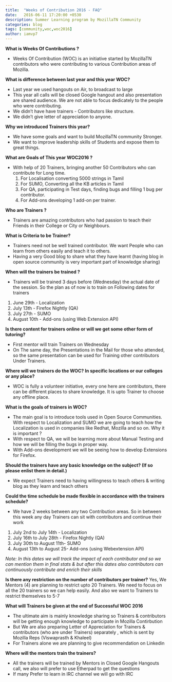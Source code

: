 ```yaml
---
title:  "Weeks of Contribution 2016 - FAQ"
date:   2016-06-11 17:20:00 +0530
description: Summer Learning program by MozillaTN Community
categories: blog
tags: [community,woc,woc2016]
author: iamvp7
---
```


**What is Weeks Of Contributions ?**

- Weeks Of Contribution (WOC) is an initiative started by MozillaTN contributors who were contributing to various Contribution areas of Mozilla.  

**What is difference between last year and this year WOC?**

- Last year we used hangouts on Air, to broadcast to large  
- This year all calls will be closed Google hangout and also presentation are shared audience. We are not able to focus dedicately to the people who were contributing.
- We didn’t have have trainers - Contributors like structure.
- We didn’t give letter of appreciation to anyone.

**Why we introduced Trainers this year?**

- We have some goals and want to build MozillaTN community Stronger.
- We want to improve leadership skills of Students and expose them to great things.

**What are Goals of This year WOC2016 ?**

- With help of 20 Trainers, bringing another 50 Contributors who can contribute for Long time.
  1. For Localisation converting 5000 strings in Tamil
  2. For SUMO, Converting all the KB articles in Tamil
  3. For QA, participating in Test days, finding bugs and filling 1 bug per contributor.
  4. For Add-ons developing 1 add-on per trainer.
  
**Who are Trainers ?**

- Trainers are amazing contributors who had passion to teach their Friends in their College or City or Neighbours. 

**What is Criteria to be Trainer?**

- Trainers need not be well trained contributor. We want People who can learn from others easily and teach it to others.
- Having a very Good blog to share what they have learnt (having blog in open source community is very important part of knowledge sharing)

**When will the trainers be trained ?**

- Trainers will be trained 3 days before (Wednesday) the actual date of the session. So the plan as of now is  to train on Following dates for trainers
 1. June 29th -  Localization
 2. July 13th -   Firefox Nightly (QA)
 3. July 27th -  SUMO
 4. August 10th - Add-ons (using Web Extension API)

**Is there content for trainers online or will we get some other form of tutoring?**
- First mentor will train Trainers on Wednesday
- On The same day, the Presentations in the Mail for those who attended, so the same presentation can be used for Training other contributors Under Trainers.


**Where will we trainers do the WOC? In specific locations or our colleges or any place?**

- WOC is fully a volunteer initiative, every one here are contributors, there can be different places to share knowledge. It is upto Trainer to choose any offline place.

**What is the goals of trainers in WOC?**

- The main goal is to introduce tools used in Open Source Communities. With respect to Localization and SUMO we are going to teach how the Localization is used in companies like Redhat, Mozilla and so on. Why it is important ?
- With respect to QA, we will be learning more about Manual Testing and how we will be filling the bugs in proper way.
- With Add-ons development we will be seeing how to develop Extensions for Firefox. 

**Should the trainers have any basic knowledge on the subject? (If so please enlist them in detail.)**

- We expect Trainers need to having willingness to teach others & writing blog as they learn and teach others

**Could the time schedule be made flexible in accordance with the trainers schedule?**

- We have 2 weeks between any two Contribution areas. So in between this week any day Trainers can sit with contributors and continue their work
 1. July 2nd to July 14th  - Localization
 2. July 16th to July 28th  - Firefox Nightly (QA)
 3. July 30th to August 11th- SUMO
 4. August 13th to August 25- Add-ons (using Webextension API)

*Note: In this dates we will track the impact of each contributor and so we can mention them in final stats & but after this dates also contributors can continuously contribute and enrich their skills*

**Is there any restriction on the number of contributors per trainer?**
Yes, We Mentors (4) are planning to restrict upto 20 Trainers. We need to focus on all the 20 trainers so we can help easily. And also we want to Trainers to restrict themselves to 5-7

**What will Trainers be given at the end of Successful WOC 2016** 

- The ultimate aim is mainly knowledge sharing  so Trainers & contributors will be getting enough knowledge to participate in Mozilla Contirbution
- But We are also preparing Letter of Appreciation for Trainers & contributors (who are under Trainers) separately , which is sent by Mozilla Reps (Viswaprasth & Khaleel)
- For Trainers alone we are planning to give recommendation on Linkedin

**Where will the mentors train the trainers?**

- All the trainers will be trained by Mentors in Closed Google Hangouts call, we also will prefer to use Etherpad to get the questions
- If many Prefer to learn in IRC channel we will go with IRC




 
